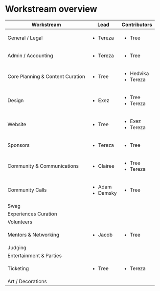 # Workstream overview



| Workstream                       | Lead                                  | Contributors                             |
| -------------------------------- | ------------------------------------- | ---------------------------------------- |
| General / Legal                  | <ul><li>Tereza</li></ul>              | <ul><li>Tree</li></ul>                   |
| Admin / Accounting               | <ul><li>Tereza</li></ul>              | <ul><li>Tree</li></ul>                   |
| Core Planning & Content Curation | <ul><li>Tree</li></ul>                | <ul><li>Hedvika</li><li>Tereza</li></ul> |
| Design                           | <ul><li>Exez</li></ul>                | <ul><li>Tree</li><li>Tereza</li></ul>    |
| Website                          | <ul><li>Tree</li></ul>                | <ul><li>Exez</li><li>Tereza</li></ul>    |
| Sponsors                         | <ul><li>Tereza</li></ul>              | <ul><li>Tree</li></ul>                   |
| Community & Communications       | <ul><li>Clairee</li></ul>             | <ul><li>Tree</li><li>Tereza</li></ul>    |
| Community Calls                  | <ul><li>Adam</li><li>Damsky</li></ul> | <ul><li>Tree</li></ul>                   |
| Swag                             |                                       |                                          |
| Experiences Curation             |                                       |                                          |
| Volunteers                       |                                       |                                          |
| Mentors & Networking             | <ul><li>Jacob</li></ul>               | <ul><li>Tree</li></ul>                   |
| Judging                          |                                       |                                          |
| Entertainment & Parties          |                                       |                                          |
| Ticketing                        | <ul><li>Tree</li></ul>                | <ul><li>Tereza</li></ul>                 |
| Art / Decorations                |                                       |                                          |



